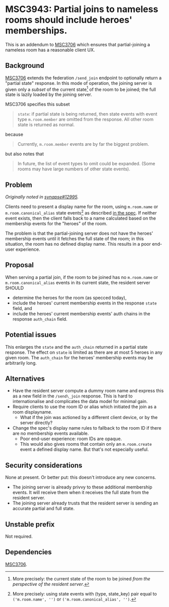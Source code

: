 # MSC3943: Partial joins to nameless rooms should include heroes' memberships.

This is an addendum to [MSC3706](https://github.com/matrix-org/matrix-spec-proposals/pull/3706) which ensures that partial-joining a nameless room has a reasonable client UX.

## Background

[MSC3706](https://github.com/matrix-org/matrix-spec-proposals/pull/3706) extends the federation `/send_join` endpoint to optionally return a "partial state" response. In this mode of operation, the joining server is given only a _subset_ of the current state[^1] of the room to be joined; the full state is lazily loaded by the joining server.

[^1]: More precisely: the current state of the room to be joined _from the perspective of the resident server_.

MSC3706 specifies this subset

> `state`: if partial state is being returned, then state events with event
> type `m.room.member` are omitted from the response. All other room state is
> returned as normal.

because

> Currently, `m.room.member` events are by far the biggest problem.

but also notes that 

> In future, the list of event types to omit could be expanded. (Some rooms
  may have large numbers of other state events).

## Problem

_Originally noted in [synapse#12995](https://github.com/matrix-org/synapse/issues/12995)._

Clients need to present a display name for the room, using `m.room.name` or `m.room.canonical_alias` state events[^2] as described [in the spec](https://spec.matrix.org/v1.5/client-server-api/#calculating-the-display-name-for-a-room). If neither event exists, then the client falls back to a name calculated based on the membership events for the "heroes" of the room.

[^2]: More precisely: using state events with (type, state\_key) pair equal to `('m.room.name', '')` or `('m.room.canonical_alias', '')`.

The problem is that the partial-joining server does not have the heroes' membership events until it fetches the full state of the room; in this situation, the room has no defined display name. This results in a poor end-user experience.

## Proposal

When serving a partial join, if the room to be joined has no `m.room.name` or `m.room.canonical_alias` events in its current state, the resident server SHOULD

- determine the heroes for the room (as specced today),
- include the heroes' current membership events in the response `state` field, and
- include the heroes' current membership events' auth chains in the response `auth_chain` field.

## Potential issues

This enlarges the `state` and the `auth_chain` returned in a partial state response. The effect on `state` is limited as there are at most 5 heroes in any given room. The `auth_chain` for the heroes' membership events may be arbitrarily long.

## Alternatives

- Have the resident server compute a dummy room name and express this as a new field in the `/send\_join` response. This is hard to internationalise and complicates the data model for minimal gain.
- Require clients to use the room ID or alias which initiated the join as a room displayname.
  - What if the join was actioned by a different client device, or by the server directly?
- Change the spec's display name rules to fallback to the room ID if there are no membership events available.
  - Poor end-user experience: room IDs are opaque.
  - This would also gives rooms that contain only an `m.room.create` event a defined display name. But that's not especially useful.

## Security considerations

None at present. Or better put: this doesn't introduce any new concerns.

- The joining server is already privvy to these additional membership events. It will receive them when it receives the full state from the resident server.
- The joining server already trusts that the resident server is sending an accurate partial and full state.

## Unstable prefix

Not required.

## Dependencies

[MSC3706](https://github.com/matrix-org/matrix-spec-proposals/pull/3706).
